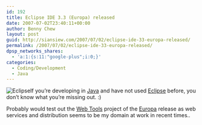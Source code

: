 ```yaml
---
id: 192
title: Eclipse IDE 3.3 (Europa) released
date: 2007-07-02T23:40:11+00:00
author: Benny Chew
layout: post
guid: http://siansiew.com/2007/07/02/eclipse-ide-33-europa-released/
permalink: /2007/07/02/eclipse-ide-33-europa-released/
dpsp_networks_shares:
  - 'a:1:{s:11:"google-plus";i:0;}'
categories:
  - Coding/Development
  - Java
---
```

![Eclipse](https://bennychew.com/blog/wp-content/uploads/2007/07/eclipse_logo.gif)If you&#8217;re developing in <a href="http://java.sun.com/" target="_blank">Java</a> and have not used <a href="http://www.eclipse.org/" target="_blank">Eclipse</a> before, you don&#8217;t know what you&#8217;re missing out. :)

Probably would test out the <a href="http://www.eclipse.org/webtools/main.php" target="_blank">Web Tools</a> project of the <a href="http://www.eclipse.org/europa/" target="_blank">Europa</a> release as web services and distribution seems to be my domain at work in recent times..